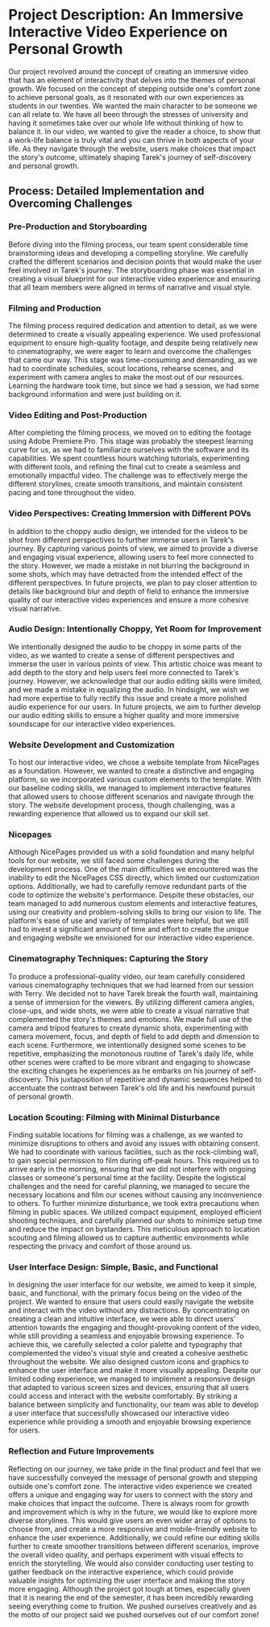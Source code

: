 # Project Description: An Immersive Interactive Video Experience on Personal Growth

Our project revolved around the concept of creating an immersive video that has an element of interactivity that delves into the themes of personal growth. We focused on the concept of stepping outside one's comfort zone to achieve personal goals, as it resonated with our own experiences as students in our twenties. We wanted the main character to be someone we can all relate to. We have all been through the stresses of university and having it sometimes take over our whole life without thinking of how to balance it. In our video, we wanted to give the reader a choice, to show that a work-life balance is truly vital and you can thrive in both aspects of your life. As they navigate through the website, users make choices that impact the story's outcome, ultimately shaping Tarek's journey of self-discovery and personal growth.

## Process: Detailed Implementation and Overcoming Challenges

### Pre-Production and Storyboarding

Before diving into the filming process, our team spent considerable time brainstorming ideas and developing a compelling storyline. We carefully crafted the different scenarios and decision points that would make the user feel involved in Tarek's journey. The storyboarding phase was essential in creating a visual blueprint for our interactive video experience and ensuring that all team members were aligned in terms of narrative and visual style.

### Filming and Production

The filming process required dedication and attention to detail, as we were determined to create a visually appealing experience. We used professional equipment to ensure high-quality footage, and despite being relatively new to cinematography, we were eager to learn and overcome the challenges that came our way. This stage was time-consuming and demanding, as we had to coordinate schedules, scout locations, rehearse scenes, and experiment with camera angles to make the most out of our resources. Learning the hardware took time, but since we had a session, we had some background information and were just building on it.

### Video Editing and Post-Production

After completing the filming process, we moved on to editing the footage using Adobe Premiere Pro. This stage was probably the steepest learning curve for us, as we had to familiarize ourselves with the software and its capabilities. We spent countless hours watching tutorials, experimenting with different tools, and refining the final cut to create a seamless and emotionally impactful video. The challenge was to effectively merge the different storylines, create smooth transitions, and maintain consistent pacing and tone throughout the video.

### Video Perspectives: Creating Immersion with Different POVs

In addition to the choppy audio design, we intended for the videos to be shot from different perspectives to further immerse users in Tarek's journey. By capturing various points of view, we aimed to provide a diverse and engaging visual experience, allowing users to feel more connected to the story. However, we made a mistake in not blurring the background in some shots, which may have detracted from the intended effect of the different perspectives. In future projects, we plan to pay closer attention to details like background blur and depth of field to enhance the immersive quality of our interactive video experiences and ensure a more cohesive visual narrative.

### Audio Design: Intentionally Choppy, Yet Room for Improvement

We intentionally designed the audio to be choppy in some parts of the video, as we wanted to create a sense of different perspectives and immerse the user in various points of view. This artistic choice was meant to add depth to the story and help users feel more connected to Tarek's journey. However, we acknowledge that our audio editing skills were limited, and we made a mistake in equalizing the audio. In hindsight, we wish we had more expertise to fully rectify this issue and create a more polished audio experience for our users. In future projects, we aim to further develop our audio editing skills to ensure a higher quality and more immersive soundscape for our interactive video experiences.

### Website Development and Customization

To host our interactive video, we chose a website template from NicePages as a foundation. However, we wanted to create a distinctive and engaging platform, so we incorporated various custom elements to the template. With our baseline coding skills, we managed to implement interactive features that allowed users to choose different scenarios and navigate through the story. The website development process, though challenging, was a rewarding experience that allowed us to expand our skill set.

### Nicepages
Although NicePages provided us with a solid foundation and many helpful tools for our website, we still faced some challenges during the development process. One of the main difficulties we encountered was the inability to edit the NicePages CSS directly, which limited our customization options. Additionally, we had to carefully remove redundant parts of the code to optimize the website's performance. Despite these obstacles, our team managed to add numerous custom elements and interactive features, using our creativity and problem-solving skills to bring our vision to life. The platform's ease of use and variety of templates were helpful, but we still had to invest a significant amount of time and effort to create the unique and engaging website we envisioned for our interactive video experience.

### Cinematography Techniques: Capturing the Story
To produce a professional-quality video, our team carefully considered various cinematography techniques that we had learned from our session with Terry. We decided not to have Tarek break the fourth wall, maintaining a sense of immersion for the viewers. By utilizing different camera angles, close-ups, and wide shots, we were able to create a visual narrative that complemented the story's themes and emotions. We made full use of the camera and tripod features to create dynamic shots, experimenting with camera movement, focus, and depth of field to add depth and dimension to each scene.
Furthermore, we intentionally designed some scenes to be repetitive, emphasizing the monotonous routine of Tarek's daily life, while other scenes were crafted to be more vibrant and engaging to showcase the exciting changes he experiences as he embarks on his journey of self-discovery. This juxtaposition of repetitive and dynamic sequences helped to accentuate the contrast between Tarek's old life and his newfound pursuit of personal growth.

### Location Scouting: Filming with Minimal Disturbance
Finding suitable locations for filming was a challenge, as we wanted to minimize disruptions to others and avoid any issues with obtaining consent. We had to coordinate with various facilities, such as the rock-climbing wall, to gain special permission to film during off-peak hours. This required us to arrive early in the morning, ensuring that we did not interfere with ongoing classes or someone's personal time at the facility. Despite the logistical challenges and the need for careful planning, we managed to secure the necessary locations and film our scenes without causing any inconvenience to others.
To further minimize disturbance, we took extra precautions when filming in public spaces. We utilized compact equipment, employed efficient shooting techniques, and carefully planned our shots to minimize setup time and reduce the impact on bystanders. This meticulous approach to location scouting and filming allowed us to capture authentic environments while respecting the privacy and comfort of those around us.

### User Interface Design: Simple, Basic, and Functional
In designing the user interface for our website, we aimed to keep it simple, basic, and functional, with the primary focus being on the video of the project. We wanted to ensure that users could easily navigate the website and interact with the video without any distractions. By concentrating on creating a clean and intuitive interface, we were able to direct users' attention towards the engaging and thought-provoking content of the video, while still providing a seamless and enjoyable browsing experience.
To achieve this, we carefully selected a color palette and typography that complemented the video's visual style and created a cohesive aesthetic throughout the website. We also designed custom icons and graphics to enhance the user interface and make it more visually appealing. Despite our limited coding experience, we managed to implement a responsive design that adapted to various screen sizes and devices, ensuring that all users could access and interact with the website comfortably.
By striking a balance between simplicity and functionality, our team was able to develop a user interface that successfully showcased our interactive video experience while providing a smooth and enjoyable browsing experience for users.

### Reflection and Future Improvements
Reflecting on our journey, we take pride in the final product and feel that we have successfully conveyed the message of personal growth and stepping outside one's comfort zone. The interactive video experience we created offers a unique and engaging way for users to connect with the story and make choices that impact the outcome.
There is always room for growth and improvement which is why in the future, we would like to explore more diverse storylines. This would give users an even wider array of options to choose from, and create a more responsive and mobile-friendly website to enhance the user experience. Additionally, we could refine our editing skills further to create smoother transitions between different scenarios, improve the overall video quality, and perhaps experiment with visual effects to enrich the storytelling.
We would also consider conducting user testing to gather feedback on the interactive experience, which could provide valuable insights for optimizing the user interface and making the story more engaging.
Although the project got tough at times, especially given that it is nearing the end of the semester, it has been incredibly rewarding seeing everything come to fruition. We pushed ourselves creatively and as the motto of our project said we pushed ourselves out of our comfort zone!


